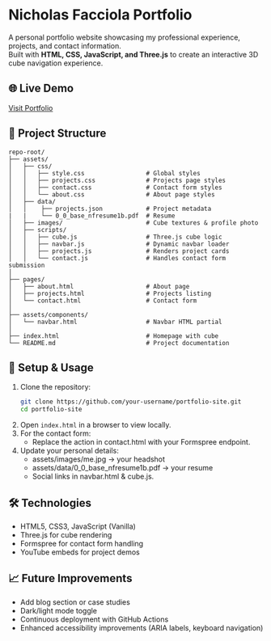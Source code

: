 # Nicholas Facciola Portfolio

A personal portfolio website showcasing my professional experience, projects, and contact information.  
Built with **HTML, CSS, JavaScript, and Three.js** to create an interactive 3D cube navigation experience.

## 🌐 Live Demo
[Visit Portfolio](https://nfacciola.github.io/)


## 📂 Project Structure
```plaintext
repo-root/
├── assets/
│   ├── css/
│   │   ├── style.css                 # Global styles
│   │   ├── projects.css              # Projects page styles
│   │   ├── contact.css               # Contact form styles
│   │   └── about.css                 # About page styles
│   ├── data/
│   │    ├── projects.json            # Project metadata
|   |    └── 0_0_base_nfresume1b.pdf  # Resume
│   ├── images/                       # Cube textures & profile photo
│   ├── scripts/
│   │   ├── cube.js                   # Three.js cube logic
│   │   ├── navbar.js                 # Dynamic navbar loader
│   │   ├── projects.js               # Renders project cards
│   │   └── contact.js                # Handles contact form submission
│
├── pages/
│   ├── about.html                    # About page
│   ├── projects.html                 # Projects listing
│   └── contact.html                  # Contact form
│
├── assets/components/
│   └── navbar.html                   # Navbar HTML partial
│
├── index.html                        # Homepage with cube
└── README.md                         # Project documentation
```

## 🚀 Setup & Usage
1. Clone the repository:
   ```bash
   git clone https://github.com/your-username/portfolio-site.git
   cd portfolio-site
   ```
2. Open `index.html` in a browser to view locally.
3. For the contact form:
    - Replace the action in contact.html with your Formspree endpoint.
4. Update your personal details:
    - assets/images/me.jpg → your headshot
    - assets/data/0_0_base_nfresume1b.pdf → your resume
    - Social links in navbar.html & cube.js.

## 🛠️ Technologies
- HTML5, CSS3, JavaScript (Vanilla)
- Three.js for cube rendering
- Formspree for contact form handling
- YouTube embeds for project demos

## 📈 Future Improvements
- Add blog section or case studies
- Dark/light mode toggle
- Continuous deployment with GitHub Actions
- Enhanced accessibility improvements (ARIA labels, keyboard navigation)
